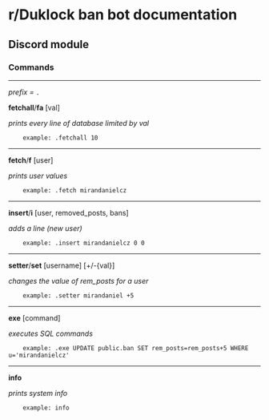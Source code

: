 # r/Duklock ban bot documentation


## Discord module
### Commands
------------
*prefix =* `.`




**fetchall**/**fa** [val]

*prints every line of database limited by val*

		example: .fetchall 10

------------


**fetch**/**f** [user] 

*prints user values*
	
		example: .fetch mirandanielcz

------------


**insert**/**i** [user, removed_posts, bans] 

*adds a line (new user)*
	
		example: .insert mirandanielcz 0 0

------------


**setter**/**set** [username] [+/-{val}] 

*changes the value of rem_posts for a user*
	
		example: .setter mirandaniel +5

------------


**exe** [command] 

*executes SQL commands*
	
		example: .exe UPDATE public.ban SET rem_posts=rem_posts+5 WHERE u='mirandanielcz'
------------


**info**

*prints system info*
	
		example: info
